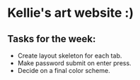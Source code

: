 # Kellie's art website :)
## Tasks for the week: 
* Create layout skeleton for each tab.
* Make password submit on enter press.
* Decide on a final color scheme.
